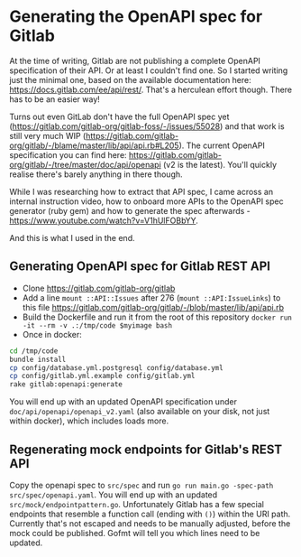 # Generating the OpenAPI spec for Gitlab

At the time of writing, Gitlab are not publishing a complete OpenAPI specification of their API. Or at least I couldn't find one. So I started writing just the minimal one, based on the available documentation here: https://docs.gitlab.com/ee/api/rest/. That's a herculean effort though. There has to be an easier way!

Turns out even GitLab don't have the full OpenAPI spec yet (https://gitlab.com/gitlab-org/gitlab-foss/-/issues/55028) and that work is still very much WIP (https://gitlab.com/gitlab-org/gitlab/-/blame/master/lib/api/api.rb#L205). The current OpenAPI specification you can find here: https://gitlab.com/gitlab-org/gitlab/-/tree/master/doc/api/openapi (v2 is the latest). You'll quickly realise there's barely anything in there though.

While I was researching how to extract that API spec, I came across an internal instruction video, how to onboard more APIs to the OpenAPI spec generator (ruby gem) and how to generate the spec afterwards - https://www.youtube.com/watch?v=V1hUlFOBbYY.

And this is what I used in the end.

## Generating OpenAPI spec for Gitlab REST API

* Clone https://gitlab.com/gitlab-org/gitlab
* Add a line `mount ::API::Issues` after 276 (`mount ::API:IssueLinks`) to this file https://gitlab.com/gitlab-org/gitlab/-/blob/master/lib/api/api.rb
* Build the Dockerfile and run it from the root of this repository `docker run -it --rm -v .:/tmp/code $myimage bash`
* Once in docker:

```bash
cd /tmp/code
bundle install
cp config/database.yml.postgresql config/database.yml
cp config/gitlab.yml.example config/gitlab.yml
rake gitlab:openapi:generate
```

You will end up with an updated OpenAPI specification under `doc/api/openapi/openapi_v2.yaml` (also available on your disk, not just within docker), which includes loads more.

## Regenerating mock endpoints for Gitlab's REST API

Copy the openapi spec to `src/spec` and run `go run main.go -spec-path src/spec/openapi.yaml`. You will end up with an updated `src/mock/endpointpattern.go`. Unfortunately Gitlab has a few special endpoints that resemble a function call (ending with `()`) within the URI path. Currently that's not escaped and needs to be manually adjusted, before the mock could be published. Gofmt will tell you which lines need to be updated.
